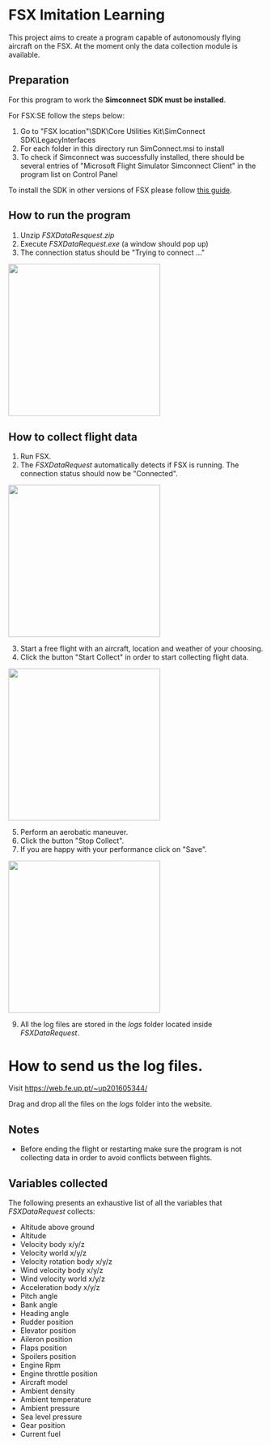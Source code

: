 # FSX Imitation Learning

This project aims to create a program capable of autonomously flying aircraft on the FSX.
At the moment only the data collection module is available.



## Preparation

For this program to work the **Simconnect SDK must be installed**. 

For FSX:SE follow the steps below:
1. Go to "FSX location"\SDK\Core Utilities Kit\SimConnect SDK\LegacyInterfaces
2. For each folder in this directory run SimConnect.msi to install
3. To check if Simconnect was successfully installed, there should be several entries of "Microsoft Flight Simulator Simconnect Client" in the program list on Control Panel

To install the SDK in other versions of FSX please follow [this guide](https://www.fsdeveloper.com/wiki/index.php?title=SDK_Installation_(FSX)).



## How to run the program

1. Unzip *FSXDataResquest.zip* 
2. Execute *FSXDataRequest.exe* (a window should pop up)
3. The connection status should be "Trying to connect ..."
<img src="https://i.imgur.com/sgwSDf8.png" width="300">



## How to collect flight data

1. Run FSX.
2. The *FSXDataRequest* automatically detects if FSX is running. The connection status should now be "Connected".

<img src="https://i.imgur.com/3dPRiMU.png" width="300">

3. Start a free flight with an aircraft, location and weather of your choosing.
4. Click the button "Start Collect" in order to start collecting flight data.

<img src="https://i.imgur.com/LgoFdVJ.png" width="300">

5. Perform an aerobatic maneuver.
6. Click the button "Stop Collect".
7. If you are happy with your performance click on "Save".

<img src="https://i.imgur.com/cOL6u3F.png" width="300">

9. All the log files are stored in the *logs* folder located inside *FSXDataRequest*. 

# How to send us the log files.

Visit https://web.fe.up.pt/~up201605344/

Drag and drop all the files on the *logs* folder into the website.

## Notes
* Before ending the flight or restarting make sure the program is not collecting data in order to avoid conflicts between flights.

## Variables collected

The following presents an exhaustive list of all the variables that *FSXDataRequest* collects:

* Altitude above ground
* Altitude
* Velocity body x/y/z
* Velocity world x/y/z
* Velocity rotation body x/y/z
* Wind velocity body x/y/z
* Wind velocity world x/y/z
* Acceleration body x/y/z
* Pitch angle 
* Bank angle
* Heading angle
* Rudder position
* Elevator position
* Aileron position
* Flaps position
* Spoilers position
* Engine Rpm
* Engine throttle position
* Aircraft model
* Ambient density
* Ambient temperature	
* Ambient pressure
* Sea level pressure
* Gear position
* Current fuel
